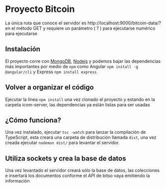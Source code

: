 # Proyecto Bitcoin
La única ruta que conoce el servidor es http://localhost:9000/bitcoin-data/? en el método GET y requiere un parámetro ( ? ) para ejecutarse numérico para ejecutarse

## Instalación
El proyecto corre con [MongoDB](https://www.mongodb.com/what-is-mongodb), [Nodejs](https://nodejs.org/en/) y podemos bajar las dependencias más importantes por medio de `npm` como Angular `npm install -g @angular/cli` y Express `npm install express`

## Volver a organizar el código
Ejecutar la línea `npm install` una vez clonado el proyecto y estando en la carpeta icom-server, las dependencias ya están listas para ser usadas

## ¿Cómo funciona?
Una vez instalado, ejecutar `tsc -watch` para lanzar la compilación de TypeScript, esta creará una carpeta de distribución llamada `dist`, una vez creada ejecutar `nodemon dist/` para levantar el servidor.

## Utiliza sockets y crea la base de datos
Una vez levantado el servidor creará sólo la base de datos, las colecciones e insertará los documentos conforme el API de bitso vaya emitiendo la información
